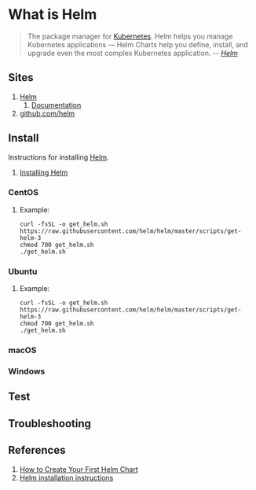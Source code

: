 # What is Helm

> The package manager for [Kubernetes](kubernetes.md).
> Helm helps you manage Kubernetes applications —
> Helm Charts help you define, install, and upgrade
> even the most complex Kubernetes application.
> -- *[Helm]*

## Sites

1. [Helm]
    1. [Documentation]
1. [github.com/helm]

## Install

Instructions for installing [Helm].

1. [Installing Helm]

### CentOS

1. Example:

    ```console
    curl -fsSL -o get_helm.sh https://raw.githubusercontent.com/helm/helm/master/scripts/get-helm-3
    chmod 700 get_helm.sh
    ./get_helm.sh
    ```

### Ubuntu

1. Example:

    ```console
    curl -fsSL -o get_helm.sh https://raw.githubusercontent.com/helm/helm/master/scripts/get-helm-3
    chmod 700 get_helm.sh
    ./get_helm.sh
    ```

### macOS

### Windows

## Test

## Troubleshooting

## References

1. [How to Create Your First Helm Chart]
1. [Helm installation instructions]

[Documentation]: https://helm.sh/docs
[github.com/helm]: https://github.com/helm
[Helm]: https://helm.sh
[Helm installation instructions]: https://helm.sh/docs/intro/install/
[How to Create Your First Helm Chart]: https://docs.bitnami.com/kubernetes/how-to/create-your-first-helm-chart/
[Installing Helm]: https://helm.sh/docs/intro/install/
